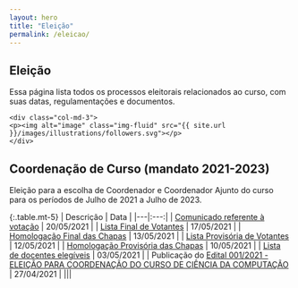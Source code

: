 ```yaml
---
layout: hero
title: "Eleição"
permalink: /eleicao/
---
```


<div class="row align-items-center pt-2 pt-lg-5 mb-5">
    <div class="col-md-9">
    <h2>Eleição</h2>
    <p class="lead">Essa página lista todos os processos eleitorais relacionados ao curso, com suas datas, regulamentações e documentos.</p>
    </div>

    <div class="col-md-3">
    <p><img alt="image" class="img-fluid" src="{{ site.url }}/images/illustrations/followers.svg"></p>
    </div>
</div>


## Coordenação de Curso (mandato 2021-2023)

Eleição para a escolha de Coordenador e Coordenador Ajunto do curso para os períodos de Julho de 2021 a Julho de 2023.

{:.table.mt-5}
| Descrição  | Data  |
|---|:---:|
| [Comunicado referente à votação](https://cdn.uffs.cc/computacao.ch/editais/CCCC-CH-001-2021/edital-CCCC-CH-001-2021-comunicado-votacao.pdf) | 20/05/2021  |
| [Lista Final de Votantes](https://cdn.uffs.cc/computacao.ch/editais/CCCC-CH-001-2021/edital-CCCC-CH-001-2021-lista-final-votantes.pdf) | 17/05/2021  |
| [Homologação Final das Chapas](https://cdn.uffs.cc/computacao.ch/editais/CCCC-CH-001-2021/edital-CCCC-CH-001-2021-homologacao-final-chapas.pdf) | 13/05/2021  |
| [Lista Provisória de Votantes](https://cdn.uffs.cc/computacao.ch/editais/CCCC-CH-001-2021/edital-CCCC-CH-001-2021-lista-provisoria-votantes.pdf) | 12/05/2021  |
| [Homologação Provisória das Chapas](https://cdn.uffs.cc/computacao.ch/editais/CCCC-CH-001-2021/edital-CCCC-CH-001-2021-homologacao-provisoria-chapas.pdf) | 10/05/2021  |
| [Lista de docentes elegíveis](https://cdn.uffs.cc/computacao.ch/editais/CCCC-CH-001-2021/edital-CCCC-CH-001-2021-docentes-elegiveis.pdf) | 03/05/2021  |
| Publicação do [Edital 001/2021 - ELEIÇÃO PARA COORDENAÇÃO DO CURSO DE CIÊNCIA DA COMPUTAÇÃO](https://cdn.uffs.cc/computacao.ch/editais/CCCC-CH-001-2021/edital-CCCC-CH-001-2021.pdf) | 27/04/2021  |
|||

